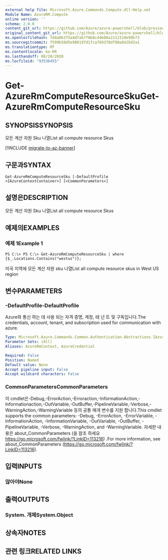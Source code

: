 ```yaml
---
external help file: Microsoft.Azure.Commands.Compute.dll-Help.xml
Module Name: AzureRM.Compute
online version: ''
schema: 2.0.0
content_git_url: https://github.com/Azure/azure-powershell/blob/preview/src/ResourceManager/Compute/Stack/Commands.Compute/help/Get-AzureRmComputeResourceSku.md
original_content_git_url: https://github.com/Azure/azure-powershell/blob/preview/src/ResourceManager/Compute/Stack/Commands.Compute/help/Get-AzureRmComputeResourceSku.md
ms.openlocfilehash: fd4a06375a4dfab7f8b8cd4b08a2112310e99b73
ms.sourcegitcommit: f599b50d5e980197d1fca769378df90a842b42a1
ms.translationtype: MT
ms.contentlocale: ko-KR
ms.lasthandoff: 08/20/2020
ms.locfileid: "93536455"
---
```

# <span data-ttu-id="1cac1-101">Get-AzureRmComputeResourceSku</span><span class="sxs-lookup"><span data-stu-id="1cac1-101">Get-AzureRmComputeResourceSku</span></span>

## <span data-ttu-id="1cac1-102">SYNOPSIS</span><span class="sxs-lookup"><span data-stu-id="1cac1-102">SYNOPSIS</span></span>
<span data-ttu-id="1cac1-103">모든 계산 자원 Sku 나열</span><span class="sxs-lookup"><span data-stu-id="1cac1-103">List all compute resource Skus</span></span>

[!INCLUDE [migrate-to-az-banner](../../includes/migrate-to-az-banner.md)]

## <span data-ttu-id="1cac1-104">구문과</span><span class="sxs-lookup"><span data-stu-id="1cac1-104">SYNTAX</span></span>

```
Get-AzureRmComputeResourceSku [-DefaultProfile <IAzureContextContainer>] [<CommonParameters>]
```

## <span data-ttu-id="1cac1-105">설명은</span><span class="sxs-lookup"><span data-stu-id="1cac1-105">DESCRIPTION</span></span>
<span data-ttu-id="1cac1-106">모든 계산 자원 Sku 나열</span><span class="sxs-lookup"><span data-stu-id="1cac1-106">List all compute resource Skus</span></span>

## <span data-ttu-id="1cac1-107">예제의</span><span class="sxs-lookup"><span data-stu-id="1cac1-107">EXAMPLES</span></span>

### <span data-ttu-id="1cac1-108">예제 1</span><span class="sxs-lookup"><span data-stu-id="1cac1-108">Example 1</span></span>
```
PS C:\> PS C:\> Get-AzureRmComputeResourceSku | where {$_.Locations.Contains("westus")};
```

<span data-ttu-id="1cac1-109">미국 지역에 모든 계산 자원 sku 나열</span><span class="sxs-lookup"><span data-stu-id="1cac1-109">List all compute resource skus in West US region</span></span>

## <span data-ttu-id="1cac1-110">변수</span><span class="sxs-lookup"><span data-stu-id="1cac1-110">PARAMETERS</span></span>

### <span data-ttu-id="1cac1-111">-DefaultProfile</span><span class="sxs-lookup"><span data-stu-id="1cac1-111">-DefaultProfile</span></span>
<span data-ttu-id="1cac1-112">Azure와 통신 하는 데 사용 되는 자격 증명, 계정, 테 넌 트 및 구독입니다.</span><span class="sxs-lookup"><span data-stu-id="1cac1-112">The credentials, account, tenant, and subscription used for communication with azure.</span></span>

```yaml
Type: Microsoft.Azure.Commands.Common.Authentication.Abstractions.IAzureContextContainer
Parameter Sets: (All)
Aliases: AzureRmContext, AzureCredential

Required: False
Position: Named
Default value: None
Accept pipeline input: False
Accept wildcard characters: False
```

### <span data-ttu-id="1cac1-113">CommonParameters</span><span class="sxs-lookup"><span data-stu-id="1cac1-113">CommonParameters</span></span>
<span data-ttu-id="1cac1-114">이 cmdlet은-Debug,-ErrorAction,-Erroraction,-InformationAction,-Informationaction,-OutVariable,-OutBuffer,-PipelineVariable,-Verbose,-WarningAction,-WarningVariable 등의 공통 매개 변수를 지원 합니다.</span><span class="sxs-lookup"><span data-stu-id="1cac1-114">This cmdlet supports the common parameters: -Debug, -ErrorAction, -ErrorVariable, -InformationAction, -InformationVariable, -OutVariable, -OutBuffer, -PipelineVariable, -Verbose, -WarningAction, and -WarningVariable.</span></span> <span data-ttu-id="1cac1-115">자세한 내용은 about_CommonParameters (을 참조 하세요 https://go.microsoft.com/fwlink/?LinkID=113216) .</span><span class="sxs-lookup"><span data-stu-id="1cac1-115">For more information, see about_CommonParameters (https://go.microsoft.com/fwlink/?LinkID=113216).</span></span>

## <span data-ttu-id="1cac1-116">입력</span><span class="sxs-lookup"><span data-stu-id="1cac1-116">INPUTS</span></span>

### <span data-ttu-id="1cac1-117">않아야</span><span class="sxs-lookup"><span data-stu-id="1cac1-117">None</span></span>

## <span data-ttu-id="1cac1-118">출력</span><span class="sxs-lookup"><span data-stu-id="1cac1-118">OUTPUTS</span></span>

### <span data-ttu-id="1cac1-119">System. 개체</span><span class="sxs-lookup"><span data-stu-id="1cac1-119">System.Object</span></span>

## <span data-ttu-id="1cac1-120">상속자</span><span class="sxs-lookup"><span data-stu-id="1cac1-120">NOTES</span></span>

## <span data-ttu-id="1cac1-121">관련 링크</span><span class="sxs-lookup"><span data-stu-id="1cac1-121">RELATED LINKS</span></span>

